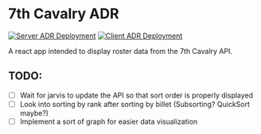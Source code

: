 # 7th Cavalry ADR
[![Server ADR Deployment](https://github.com/7Cav/adr/actions/workflows/server_adr_push.yml/badge.svg)](https://github.com/7Cav/adr/actions/workflows/server_adr_push.yml) [![Client ADR Deployment](https://github.com/7Cav/adr/actions/workflows/client_adr_push.yml/badge.svg)](https://github.com/7Cav/adr/actions/workflows/client_adr_push.yml)

A react app intended to display roster data from the 7th Cavalry API.

## TODO:

- [ ] Wait for jarvis to update the API so that sort order is properly displayed
- [ ] Look into sorting by rank after sorting by billet (Subsorting? QuickSort maybe?)
- [ ] Implement a sort of graph for easier data visualization
